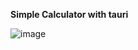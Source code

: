 **Simple Calculator with tauri**

![image](https://github.com/devbroit/calculator/assets/161510223/11cd8b4c-a174-481c-9dcf-54c291974027)
